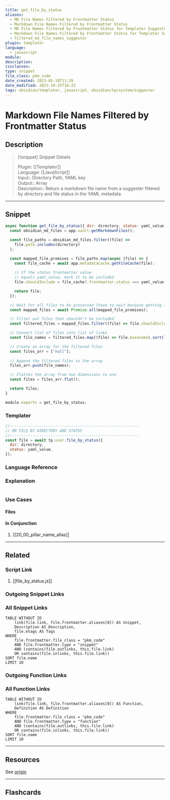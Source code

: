 ```yaml
---
title: get_file_by_status
aliases:
  - MD File Names Filtered by Frontmatter Status
  - Markdown File Names Filtered by Frontmatter Status
  - MD File Names Filtered by Frontmatter Status for Templater Suggester
  - Markdown File Names Filtered by Frontmatter Status for Templater Suggester
  - filtered_md_file_names_suggester
plugin: templater
language:
  - javascript
module: 
description: 
cssclasses:
type: snippet
file_class: pkm_code
date_created: 2023-05-18T11:29
date_modified: 2023-10-25T16:23
tags: obsidian/templater, javascript, obsidian/tp/system/suggester
---
```

# Markdown File Names Filtered by Frontmatter Status

## Description

> [!snippet] Snippet Details
>  
> Plugin: [[Templater]]  
> Language: [[JavaScript]]  
> Input:: Directory Path, YAML key  
> Output:: Array  
> Description:: Return a markdown file name from a suggester filtered by directory and file status in the YAML metadata.

---

## Snippet

<!-- Add the full code including explanatory comments  -->

```javascript
async function get_file_by_status({ dir: directory, status: yaml_value }) {
  const obsidian_md_files = app.vault.getMarkdownFiles();

  const file_paths = obsidian_md_files.filter((file) =>
    file.path.includes(directory)
  );

  const mapped_file_promises = file_paths.map(async (file) => {
    const file_cache = await app.metadataCache.getFileCache(file);
    
    // If the status frontmatter value
    // equals yaml_value, mark it to be included
    file.shouldInclude = file_cache?.frontmatter.status === yaml_value;

    return file;
  });

  // Wait for all files to be processed (have to wait because getting frontmatter is asynchronous)
  const mapped_files = await Promise.all(mapped_file_promises);

  // Filter out files that shouldn't be included
  const filtered_files = mapped_files.filter((file) => file.shouldInclude);

  // Convert list of files into list of links
  const file_names = filtered_files.map((file) => file.basename).sort();

  // Create an array for the filtered files 
  const files_arr = ["null"];
  
  // Append the filtered files to the array
  files_arr.push(file_names);

  // Flatten the array from two dimensions to one
  const files = files_arr.flat();

  return files;
}

module.exports = get_file_by_status;
```

### Templater

<!-- Add the full code as it should appear in the template  -->  
<!-- Exclude explanatory comments  -->

```javascript
//---------------------------------------------------------
// MD FILE BY DIRECTORY AND STATUS
//---------------------------------------------------------
const file = await tp.user.file_by_status({
  dir: directory,
  status: yaml_value,
});
```

### Language Reference

<!-- Recreate the code with links to files  -->

### Explanation

```javascript

```

### Use Cases

#### Files

<!-- Files containing the snippet  -->

#### In Conjunction

<!-- Snippets used together with this snippet  -->

1. [[20_00_pillar_name_alias]]

---

## Related

### Script Link

<!-- Link the user template script here -->

1. [[file_by_status.js]]

### Outgoing Snippet Links

<!-- Link related snippet here -->

### All Snippet Links

<!-- Query limit 10  -->

```dataview
TABLE WITHOUT ID
	link(file.link, file.frontmatter.aliases[0]) AS Snippet,
	Description AS Description,
	file.etags AS Tags
WHERE 
	file.frontmatter.file_class = "pkm_code"
	AND file.frontmatter.type = "snippet"
	AND (contains(file.outlinks, this.file.link)
	OR contains(file.inlinks, this.file.link))
SORT file.name
LIMIT 10
```

### Outgoing Function Links

<!-- Link related functions here -->

### All Function Links

<!-- Query limit 10  -->

```dataview
TABLE WITHOUT ID
	link(file.link, file.frontmatter.aliases[0]) AS Function,
	Definition AS Definition
WHERE 
	file.frontmatter.file_class = "pkm_code"
	AND file.frontmatter.type = "function"
	AND (contains(file.outlinks, this.file.link)
	OR contains(file.inlinks, this.file.link))
SORT file.name
LIMIT 10
```

---

## Resources

See [origin](https://discord.com/channels/686053708261228577/875720842443649045/1088272864500789308)

---

## Flashcards
